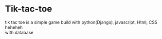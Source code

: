 # Tik-tac-toe
tik tac toe is a simple game build with python(Django), javascript, Html, CSS
heheheh
<br>with database 